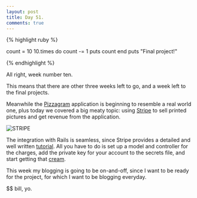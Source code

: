 ```yaml
---
layout: post
title: Day 51.
comments: true
---
```


{% highlight ruby %}

count = 10
10.times do 
  count -= 1
  puts count
end
puts "Final project!"

{% endhighlight %}

All right, week number ten.

This means that there are other three weeks left to go, and a week left to the final projects.

Meanwhile the [Pizzagram](http://pizzagram.herokuapp.com/) application is beginning to resemble a real world one, plus today we covered a big meaty topic: using [Stripe](https://stripe.com/) to sell printed pictures and get revenue from the application.

![STRIPE](http://federicomaffei.github.io/public/images/stripe.png)

The integration with Rails is seamless, since Stripe provides a detailed and well written [tutorial](https://stripe.com/docs/checkout/guides/rails). All you have to do is set up a model and controller for the charges, add the private key for your account to the secrets file, and start getting that [cream](https://www.youtube.com/watch?v=PBwAxmrE194).

This week my blogging is going to be on-and-off, since I want to be ready for the project, for which I want to be blogging everyday.

$$ bill, yo.
